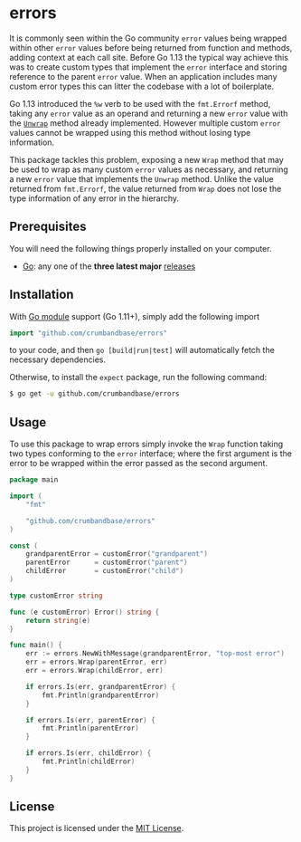 # errors

It is commonly seen within the Go community `error` values being wrapped within
other `error` values before being returned from function and methods, adding
context at each call site. Before Go 1.13 the typical way achieve this was to
create custom types that implement the `error` interface and storing reference
to the parent `error` value. When an application includes many custom error
types this can litter the codebase with a lot of boilerplate.

Go 1.13 introduced the `%w` verb to be used with the `fmt.Errorf` method,
taking any `error` value as an operand and returning a new `error` value with
the
[`Unwrap`](https://github.com/golang/go/blob/62f5e8156ef56fa61e6af56f4ccc633bde1a9120/src/errors/wrap.go#L38)
method already implemented. However multiple custom `error` values cannot be
wrapped using this method without losing type information.

This package tackles this problem, exposing a new `Wrap` method that may be
used to wrap as many custom `error` values as necessary, and returning a new
`error` value that implements the `Unwrap` method. Unlike the value returned
from `fmt.Errorf`, the value returned from `Wrap` does not lose the type
information of any error in the hierarchy.

## Prerequisites

You will need the following things properly installed on your computer.

* [Go](https://golang.org/): any one of the **three latest major**
  [releases](https://golang.org/doc/devel/release.html)

## Installation

With [Go module](https://github.com/golang/go/wiki/Modules) support (Go 1.11+),
simply add the following import

```go
import "github.com/crumbandbase/errors"
```

to your code, and then `go [build|run|test]` will automatically fetch the
necessary dependencies.

Otherwise, to install the `expect` package, run the following command:

```bash
$ go get -u github.com/crumbandbase/errors
```

## Usage

To use this package to wrap errors simply invoke the `Wrap` function taking two
types conforming to the `error` interface; where the first argument is the
error to be wrapped within the error passed as the second argument.

```go
package main

import (
	"fmt"

	"github.com/crumbandbase/errors"
)

const (
	grandparentError = customError("grandparent")
	parentError      = customError("parent")
	childError       = customError("child")
)

type customError string

func (e customError) Error() string {
	return string(e)
}

func main() {
	err := errors.NewWithMessage(grandparentError, "top-most error")
	err = errors.Wrap(parentError, err)
	err = errors.Wrap(childError, err)

	if errors.Is(err, grandparentError) {
		fmt.Println(grandparentError)
	}

	if errors.Is(err, parentError) {
		fmt.Println(parentError)
	}

	if errors.Is(err, childError) {
		fmt.Println(childError)
	}
}
```

## License

This project is licensed under the [MIT License](LICENSE.md).
